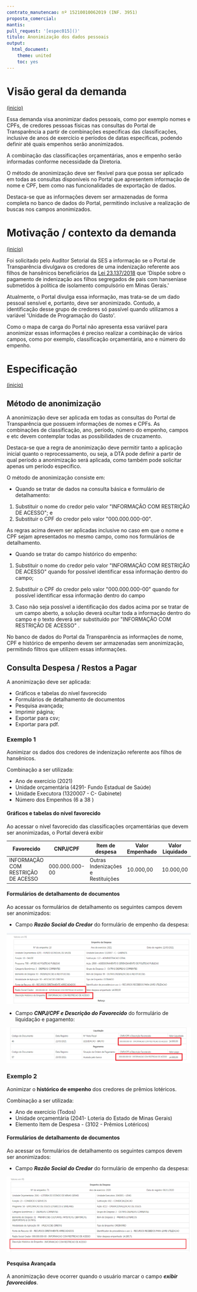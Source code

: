 ```yaml
---
contrato_manutencao: nº 15210010062019 (INF. 3951)
proposta_comercial:
mantis:
pull_request: '[espec015]()'
titulo: Anonimização dos dados pessoais
output:
  html_document:
    theme: united
    toc: yes
---
```


# Visão geral da demanda
<a href="#top">(inicio)</a>

Essa demanda visa anonimizar dados pessoais, como por exemplo nomes e CPFs, de credores pessoas físicas nas consultas do Portal de Transparência a partir de combinações especificas das classificações, inclusive de anos de exercício e períodos de datas especificas, podendo definir até quais empenhos serão anonimizados.

A combinação das classificações orçamentárias, anos e empenho serão informadas  conforme necessidade da Diretoria.

O método de anonimização deve ser flexível para que possa ser aplicado em todas as consultas disponíveis no Portal que apresentem informação de nome e CPF, bem como nas funcionalidades de exportação de dados.

Destaca-se que as informações devem ser armazenadas de forma completa no banco de dados do Portal, permitindo inclusive a realização de buscas nos campos anonimizados.

# Motivação / contexto da demanda
<a href="#top">(inicio)</a>

Foi solicitado pelo Auditor Setorial da SES a informação se o Portal de Transparência divulgava os credores de uma indenização referente aos filhos de hansênicos beneficiários da [Lei 23.137/2018](https://www.almg.gov.br/consulte/legislacao/completa/completa.html?tipo=LEI&num=23137&comp=&ano=2018) que 'Dispõe sobre o pagamento de indenização aos filhos segregados de pais com hanseníase submetidos à política de isolamento compulsório em Minas Gerais.'

Atualmente, o Portal divulga essa informação, mas trata-se de um dado pessoal sensível e, portanto, deve ser anonimizado. Contudo, a identificação desse grupo de credores só passível quando utilizamos a variável 'Unidade de Programação do Gasto'.

Como o mapa de carga do Portal não apresenta essa variável para anonimizar essas informações é preciso realizar a combinação de vários campos, como por exemplo,  classificação orçamentária, ano e número do empenho.


# Especificação
<a href="#top">(inicio)</a>

## Método de anonimização

A anonimização deve ser aplicada em todas as consultas do Portal de Transparência que possuem informações de nomes e CPFs. As combinações de classificação, ano, período, número do empenho, campos e etc devem contemplar todas as possibilidades de cruzamento.

Destaca-se que a regra de anonimização deve permitir tanto a aplicação inicial quanto o reprocessamento, ou seja, a DTA pode definir a partir de qual período a anonimização será aplicada, como também pode solicitar apenas um período especifico.

O método de anonimização consiste em:

- Quando se tratar de dados na consulta básica e formulário de detalhamento:

1. Substituir o nome do credor pelo valor "INFORMAÇÃO COM RESTRIÇÃO DE ACESSO"; e
2. Substituir o CPF do credor pelo valor "000.000.000-00".

As regras acima devem ser aplicadas inclusive no caso em que o nome e CPF sejam apresentados no mesmo campo, como nos formulários de detalhamento.

- Quando se tratar do campo histórico do empenho:

1. Substituir o nome do credor pelo valor "INFORMAÇÃO COM RESTRIÇÃO DE ACESSO" quando for possível identificar essa informação dentro do campo;

2. Substituir o CPF do credor pelo valor "000.000.000-00" quando for possível identificar essa informação dentro do campo
3. Caso não seja possível a identificação dos dados acima por se tratar de um campo aberto, a solução deverá ocultar toda a informação dentro do campo e o texto deverá ser substituído por "INFORMAÇÃO COM RESTRIÇÃO DE ACESSO" .

No banco de dados do Portal da Transparência as informações de nome, CPF e histórico de empenho devem ser armazenadas sem anonimização, permitindo filtros que utilizem essas informações.


## Consulta Despesa / Restos a Pagar

A anonimização deve ser aplicada:

* Gráficos e tabelas do nível favorecido
* Formulários de detalhamento de documentos
* Pesquisa avançada;
* Imprimir página;
* Exportar para csv;
* Exportar para pdf.


### Exemplo 1

Aonimizar os dados dos credores de indenização referente aos filhos de hansênicos.

Combinação a ser utilizada:
- Ano de exercício (2021)
- Unidade orçamentária (4291- Fundo Estadual de Saúde)
- Unidade Executora (1320007 - C- Gabinete)
- Número dos Empenhos (6 a 38 )

#### Gráficos e tabelas do nível favorecido

Ao acessar o nível favorecido das classificações orçamentárias que devem ser anonimizadas, o Portal deverá exibir

| Favorecido | CNPJ/CPF | Item de despesa | Valor Empenhado |Valor Liquidado| Valor Pago|
|---|---|---|---|---|---
INFORMAÇÃO COM RESTRIÇÃO DE ACESSO|000.000.000-00|Outras Indenizações e Restituições| 10.000,00|10.000,00|10.000,00|

#### Formulários de detalhamento de documentos

Ao acessar os formulários de detalhamento os seguintes campos devem ser anonimizados:

* Campo ___Razão Social do Credor___ do formulário de empenho da despesa:

![](static/empenho_despesa_uo.png)

 * Campo ___CNPJ/CPF e Descrição do Favorecido___ do formulário de liquidação e pagamento:

![](static/liquidacao_pagamento_uo.png)

### Exemplo 2

Aonimizar o **histórico de empenho** dos credores de prêmios lotéricos.

Combinação a ser utilizada:
- Ano de exercício (Todos)
- Unidade orçamentária (2041- Loteria do Estado de Minas Gerais)
- Elemento Item de Despesa - (3102 - Prêmios Lotéricos)

#### Formulários de detalhamento de documentos

Ao acessar os formulários de detalhamento os seguintes campos devem ser anonimizados:

* Campo ___Razão Social do Credor___ do formulário de empenho da despesa:

![](static/empenho_despesa_premios.png)




#### Pesquisa Avançada

A anonimização deve ocorrer quando o usuário marcar o campo ___exibir favorecidos___.
